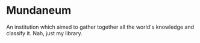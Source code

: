 # Mundaneum
An institution which aimed to gather together all the world's knowledge and classify it. Nah, just my library.
